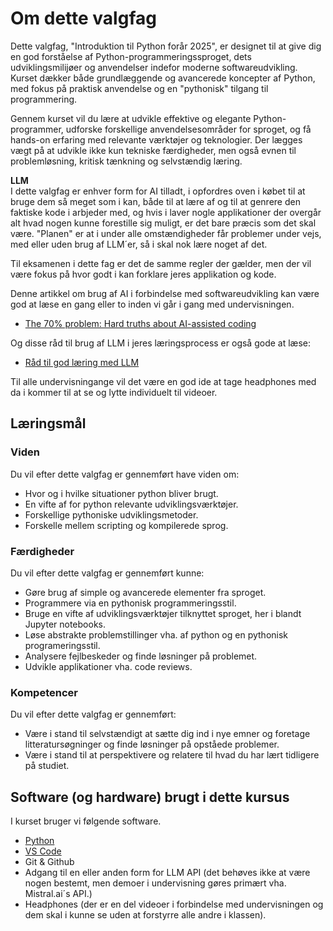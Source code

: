 # Om dette valgfag

Dette valgfag, "Introduktion til Python forår 2025", er designet til at give dig en god forståelse af Python-programmeringssproget, dets udviklingsmilijøer og anvendelser indefor moderne softwareudvikling. Kurset dækker både grundlæggende og avancerede koncepter af Python, med fokus på praktisk anvendelse og en "pythonisk" tilgang til programmering.

Gennem kurset vil du lære at udvikle effektive og elegante Python-programmer, udforske forskellige anvendelsesområder for sproget, og få hands-on erfaring med relevante værktøjer og teknologier. Der lægges vægt på at udvikle ikke kun tekniske færdigheder, men også evnen til problemløsning, kritisk tænkning og selvstændig læring.

**LLM**    
I dette valgfag er enhver form for AI tilladt, i opfordres oven i købet til at bruge dem så meget som i kan, både til at lære af og til at genrere den faktiske kode i arbjeder med, og hvis i laver nogle applikationer der overgår alt hvad nogen kunne forestille sig muligt, er det bare præcis som det skal være. "Planen" er at i under alle omstændigheder får problemer under vejs, med eller uden brug af LLM´er, så i skal nok lære noget af det.

Til eksamenen i dette fag er det de samme regler der gælder, men der vil være fokus på hvor godt i kan forklare jeres applikation og kode.

Denne artikkel om brug af AI i forbindelse med softwareudvikling kan være god at læse en gang eller to inden vi går i gang med undervisningen. 

* [The 70% problem: Hard truths about AI-assisted coding](https://addyo.substack.com/p/the-70-problem-hard-truths-about)

Og disse råd til brug af LLM i jeres læringsprocess er også gode at læse:

* [Råd til god læring med LLM](../materialer/ses2/godLLM.md)

Til alle undervisningange vil det være en god ide at tage headphones med da i kommer til at se og lytte individuelt til videoer. 


## Læringsmål

### Viden
Du vil efter dette valgfag er gennemført have viden om:
- Hvor og i hvilke situationer python bliver brugt.  
- En vifte af for python relevante udviklingsværktøjer.
- Forskellige pythoniske udviklingsmetoder.
- Forskelle mellem scripting og kompilerede sprog.

### Færdigheder
Du vil efter dette valgfag er gennemført kunne:
- Gøre brug af simple og avancerede elementer fra sproget. 
- Programmere via en pythonisk programmeringsstil.
- Bruge en vifte af udviklingsværktøjer tilknyttet sproget, her i blandt Jupyter notebooks.
- Løse abstrakte problemstillinger vha. af python og en pythonisk programeringsstil. 
- Analysere fejlbeskeder og finde løsninger på problemet.
- Udvikle applikationer vha. code reviews.

### Kompetencer
Du vil efter dette valgfag er gennemført:
- Være i stand til selvstændigt at sætte dig ind i nye emner og foretage litteratursøgninger og finde løsninger på opståede problemer.
- Være i stand til at perspektivere og relatere til hvad du har lært tidligere på studiet.

## Software (og hardware) brugt i dette kursus
I kurset bruger vi følgende software.
* [Python](https://www.python.org/downloads/)
* [VS Code](https://code.visualstudio.com/download) 
* Git & Github
* Adgang til en eller anden form for LLM API (det behøves ikke at være nogen bestemt, men demoer i undervisning gøres primært vha. Mistral.ai´s API.)
* Headphones (der er en del videoer i forbindelse med undervisningen og dem skal i kunne se uden at forstyrre alle andre i klassen).
